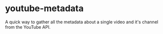 # youtube-metadata
A quick way to gather all the metadata about a single video and it's channel from the YouTube API.
